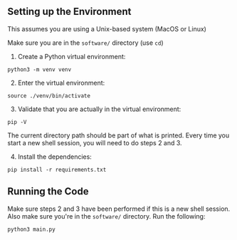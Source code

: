## Setting up the Environment

This assumes you are using a Unix-based system (MacOS or Linux)

Make sure you are in the `software/` directory (use `cd`)

1. Create a Python virtual environment:
```
python3 -m venv venv
```

2. Enter the virtual environment:

```
source ./venv/bin/activate
```

3. Validate that you are actually in the virtual environment:
```
pip -V
```
The current directory path should be part of what is printed. Every time you start a new shell session, you will need to do steps 2 and 3.

4. Install the dependencies:
```
pip install -r requirements.txt
```

## Running the Code

Make sure steps 2 and 3 have been performed if this is a new shell session. Also make sure you're in the `software/` directory. Run the following:
```
python3 main.py
```
